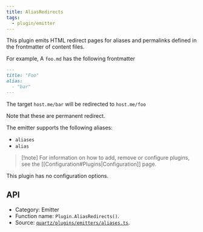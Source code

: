 ```yaml
---
title: AliasRedirects
tags:
  - plugin/emitter
---
```


This plugin emits HTML redirect pages for aliases and permalinks defined in the frontmatter of content files.

For example, A `foo.md` has the following frontmatter

```md title="foo.md"
---
title: "Foo"
alias:
  - "bar"
---
```

The target `host.me/bar` will be redirected to `host.me/foo`

Note that these are permanent redirect.

The emitter supports the following aliases:

- `aliases`
- `alias`

> [!note] For information on how to add, remove or configure plugins, see the [[Configuration#Plugins|Configuration]] page.

This plugin has no configuration options.

## API

- Category: Emitter
- Function name: `Plugin.AliasRedirects()`.
- Source: [`quartz/plugins/emitters/aliases.ts`](https://github.com/jackyzha0/quartz/blob/v4/quartz/plugins/emitters/aliases.ts).
